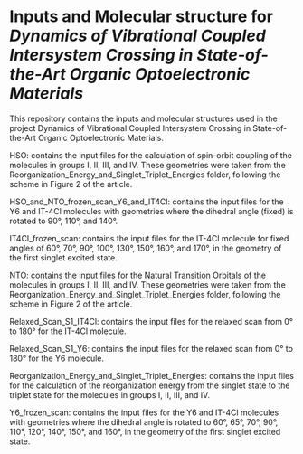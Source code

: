 # Inputs and Molecular structure for *Dynamics of Vibrational Coupled Intersystem Crossing  in State-of-the-Art Organic Optoelectronic Materials*
This repository contains the inputs and molecular structures used in the project Dynamics of Vibrational Coupled Intersystem Crossing in State-of-the-Art Organic Optoelectronic Materials.

HSO: contains the input files for the calculation of spin-orbit coupling of the molecules in groups I, II, III, and IV. These geometries were taken from the Reorganization_Energy_and_Singlet_Triplet_Energies folder, following the scheme in Figure 2 of the article.

HSO_and_NTO_frozen_scan_Y6_and_IT4Cl: contains the input files for the Y6 and IT-4Cl molecules with geometries where the dihedral angle (fixed) is rotated to 90°, 110°, and 140°.

IT4Cl_frozen_scan: contains the input files for the IT-4Cl molecule for fixed angles of 60°, 70°, 90°, 100°, 130°, 150°, 160°, and 170°, in the geometry of the first singlet excited state.

NTO: contains the input files for the Natural Transition Orbitals of the molecules in groups I, II, III, and IV. These geometries were taken from the Reorganization_Energy_and_Singlet_Triplet_Energies folder, following the scheme in Figure 2 of the article.

Relaxed_Scan_S1_IT4Cl: contains the input files for the relaxed scan from 0° to 180° for the IT-4Cl molecule.

Relaxed_Scan_S1_Y6: contains the input files for the relaxed scan from 0° to 180° for the Y6 molecule.

Reorganization_Energy_and_Singlet_Triplet_Energies: contains the input files for the calculation of the reorganization energy from the singlet state to the triplet state for the molecules in groups I, II, III, and IV.

Y6_frozen_scan: contains the input files for the Y6 and IT-4Cl molecules with geometries where the dihedral angle is rotated to 60°, 65°, 70°, 90°, 110°, 120°, 140°, 150°, and 160°, in the geometry of the first singlet excited state.
